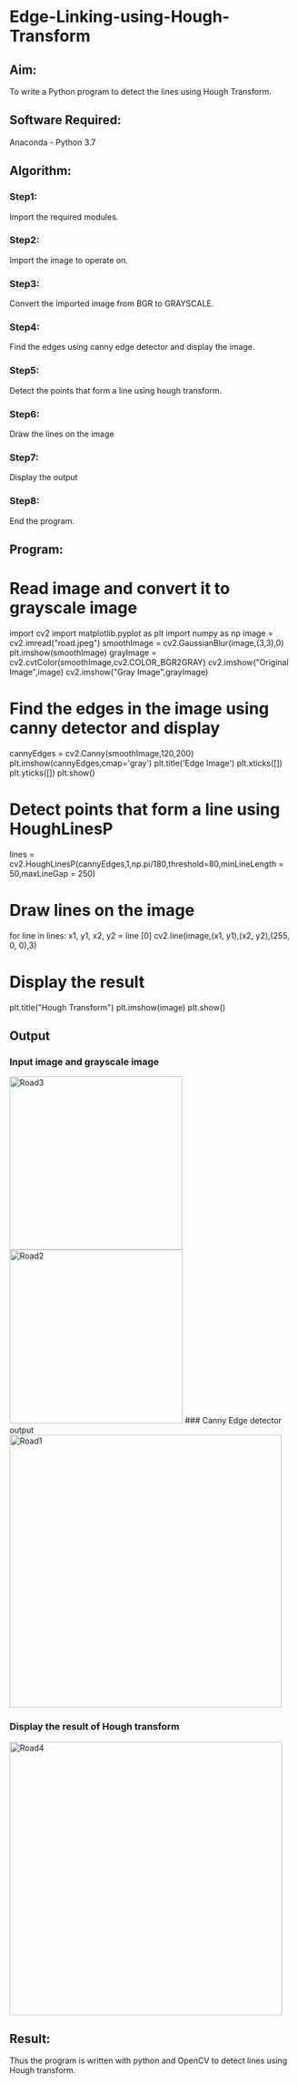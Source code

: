 # Edge-Linking-using-Hough-Transform
## Aim:
To write a Python program to detect the lines using Hough Transform.

## Software Required:
Anaconda - Python 3.7

## Algorithm:
### Step1:
Import the required modules.
### Step2:
Import the image to operate on.
### Step3:
Convert the imported image from BGR to GRAYSCALE.
### Step4:
Find the edges using canny edge detector and display the image.
### Step5:
Detect the points that form a line using hough transform.
### Step6:
Draw the lines on the image
### Step7:
Display the output
### Step8:
End the program.


## Program:

# Read image and convert it to grayscale image
import cv2
import matplotlib.pyplot as plt
import numpy as np
image = cv2.imread("road.jpeg")
smoothImage = cv2.GaussianBlur(image,(3,3),0)
plt.imshow(smoothImage)
grayImage = cv2.cvtColor(smoothImage,cv2.COLOR_BGR2GRAY)
cv2.imshow("Original Image",image)
cv2.imshow("Gray Image",grayImage)

# Find the edges in the image using canny detector and display

cannyEdges = cv2.Canny(smoothImage,120,200)
plt.imshow(cannyEdges,cmap='gray')
plt.title('Edge Image')
plt.xticks([])
plt.yticks([])
plt.show()


# Detect points that form a line using HoughLinesP

lines = cv2.HoughLinesP(cannyEdges,1,np.pi/180,threshold=80,minLineLength = 50,maxLineGap = 250)

# Draw lines on the image

for line in lines:
    x1, y1, x2, y2 = line [0]
    cv2.line(image,(x1, y1),(x2, y2),(255, 0, 0),3)



# Display the result
plt.title("Hough Transform")
plt.imshow(image)
plt.show()

## Output

### Input image and grayscale image
<img width="304" alt="Road3" src="https://user-images.githubusercontent.com/94165103/170533913-fc7a4032-765f-442e-8df0-777824cb0539.png">
<img width="305" alt="Road2" src="https://user-images.githubusercontent.com/94165103/170533931-252dc661-546d-43de-8947-ce543e52d4ef.png">
### Canny Edge detector output
<img width="479" alt="Road1" src="https://user-images.githubusercontent.com/94165103/170534022-3fa91b2e-26b8-441b-81b2-c2aab8436634.png">

### Display the result of Hough transform
<img width="480" alt="Road4" src="https://user-images.githubusercontent.com/94165103/170534051-3568b8fb-d3f1-4a46-a2bb-f8a26ca12ce2.png">


## Result:
Thus the program is written with python and OpenCV to detect lines using Hough transform. 
